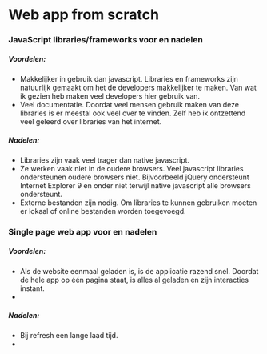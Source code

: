 # Web app from scratch

### JavaScript libraries/frameworks voor en nadelen 
##### Voordelen:
- Makkelijker in gebruik dan javascript. Libraries en frameworks zijn natuurlijk gemaakt om het de developers makkelijker te maken. Van wat ik gezien heb maken veel developers hier gebruik van.
- Veel documentatie. Doordat veel mensen gebruik maken van deze libraries is er meestal ook veel over te vinden. Zelf heb ik ontzettend veel geleerd over libraries van het internet.

##### Nadelen:
- Libraries zijn vaak veel trager dan native javascript. 
- Ze werken vaak niet in de oudere browsers. Veel javascript libraries ondersteunen oudere browsers niet. Bijvoorbeeld jQuery ondersteunt Internet Explorer 9 en onder niet terwijl native javascript alle browsers ondersteunt.
- Externe bestanden zijn nodig. Om libraries te kunnen gebruiken moeten er lokaal of online bestanden worden toegevoegd.

### Single page web app voor en nadelen
##### Voordelen:
- Als de website eenmaal geladen is, is de applicatie razend snel. Doordat de hele app op één pagina staat, is alles al geladen en zijn interacties instant.
- 

##### Nadelen:
- Bij refresh een lange laad tijd.
- 
